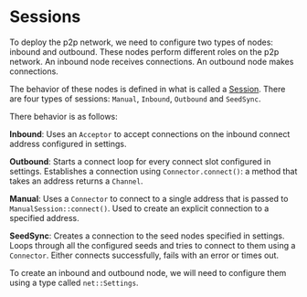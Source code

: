 # Sessions

To deploy the p2p network, we need to configure two types of nodes:
inbound and outbound. These nodes perform different roles on the p2p
network. An inbound node receives connections. An outbound node makes
connections.

The behavior of these nodes is defined in what is called a
[Session](https://github.com/darkrenaissance/darkfi/blob/master/src/net/session/mod.rs#L93).
There are four types of sessions: `Manual`, `Inbound`, `Outbound` and `SeedSync`.

There behavior is as follows: 

**Inbound**: Uses an `Acceptor` to accept connections on the inbound connect
address configured in settings.

**Outbound**: Starts a connect loop for every connect slot configured in
settings. Establishes a connection using `Connector.connect()`: a method
that takes an address returns a `Channel`.

**Manual**: Uses a `Connector` to connect to a single address that is passed
to `ManualSession::connect()`. Used to create an explicit connection to
a specified address.

**SeedSync**: Creates a connection to the seed nodes specified in settings.
Loops through all the configured seeds and tries to connect to them
using a `Connector`. Either connects successfully, fails with an error or
times out.

To create an inbound and outbound node, we will need to configure them
using a type called `net::Settings`.

